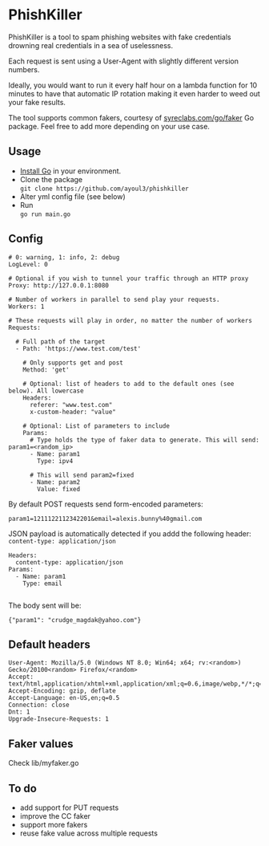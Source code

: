 # PhishKiller

PhishKiller is a tool to spam phishing websites with fake credentials drowning real credentials in a sea of uselessness.

Each request is sent using a User-Agent with slightly different version numbers.

Ideally, you would want to run it every half hour on a lambda function for 10 minutes to have that automatic IP rotation making it even harder to weed out your fake results.

The tool supports common fakers, courtesy of [syreclabs.com/go/faker](https://godoc.org/syreclabs.com/go/faker) Go package. Feel free to add more depending on your use case.


## Usage
* [Install Go](https://golang.org/dl/) in your environment.
* Clone the package  
```git clone https://github.com/ayoul3/phishkiller```
* Alter yml config file (see below)
* Run   
```go run main.go```

## Config
```
# 0: warning, 1: info, 2: debug
LogLevel: 0

# Optional if you wish to tunnel your traffic through an HTTP proxy
Proxy: http://127.0.0.1:8080

# Number of workers in parallel to send play your requests.
Workers: 1

# These requests will play in order, no matter the number of workers
Requests:

  # Full path of the target
  - Path: 'https://www.test.com/test'
    
    # Only supports get and post
    Method: 'get'
    
    # Optional: list of headers to add to the default ones (see below). All lowercase
    Headers:
      referer: "www.test.com"
      x-custom-header: "value"
          
    # Optional: List of parameters to include
    Params:
      # Type holds the type of faker data to generate. This will send: param1=<random_ip>
      - Name: param1
        Type: ipv4
        
      # This will send param2=fixed
      - Name: param2
        Value: fixed
```

By default POST requests send form-encoded parameters:
```
param1=1211122112342201&email=alexis.bunny%40gmail.com
```
JSON payload is automatically detected if you addd the following header: `content-type: application/json`
```
Headers:
  content-type: application/json
Params:
  - Name: param1
    Type: email
    
```
The body sent will be:
```
{"param1": "crudge_magdak@yahoo.com"}
```
## Default headers
```
User-Agent: Mozilla/5.0 (Windows NT 8.0; Win64; x64; rv:<random>) Gecko/20100<random> Firefox/<random>
Accept: text/html,application/xhtml+xml,application/xml;q=0.6,image/webp,*/*;q=0.5
Accept-Encoding: gzip, deflate
Accept-Language: en-US,en;q=0.5
Connection: close
Dnt: 1
Upgrade-Insecure-Requests: 1
```

## Faker values
Check lib/myfaker.go

## To do
* add support for PUT requests
* improve the CC faker
* support more fakers
* reuse fake value across multiple requests